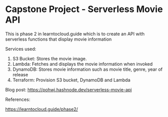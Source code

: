 # **Capstone Project - Serverless Movie API**

This is phase 2 in learntocloud.guide which is to create an API with serverless functions that display movie information


Services used:
1) S3 Bucket: Stores the movie image. 
2) Lambda: Fetches and displays the movie information when invoked
3) DynamoDB: Stores movie information such as movie title, genre, year of release
4) Terraform: Provision S3 bucket, DynamoDB and Lambda

Blog post: https://pohwj.hashnode.dev/serverless-movie-api

References:

https://learntocloud.guide/phase2/
